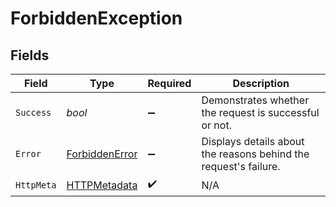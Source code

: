 # ForbiddenException


## Fields

| Field                                                            | Type                                                             | Required                                                         | Description                                                      |
| ---------------------------------------------------------------- | ---------------------------------------------------------------- | ---------------------------------------------------------------- | ---------------------------------------------------------------- |
| `Success`                                                        | *bool*                                                           | :heavy_minus_sign:                                               | Demonstrates whether the request is successful or not.           |
| `Error`                                                          | [ForbiddenError](../../Models/Components/ForbiddenError.md)      | :heavy_minus_sign:                                               | Displays details about the reasons behind the request's failure. |
| `HttpMeta`                                                       | [HTTPMetadata](../../Models/Components/HTTPMetadata.md)          | :heavy_check_mark:                                               | N/A                                                              |